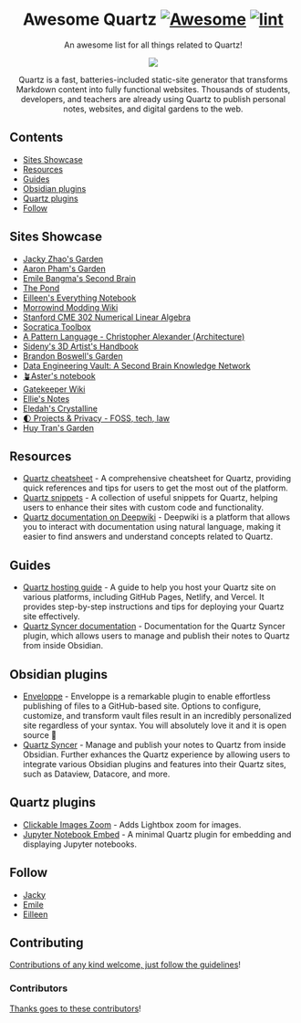 <div align="center">

<!-- title -->

<!--lint ignore no-dead-urls-->

# Awesome Quartz [![Awesome](https://awesome.re/badge.svg)](https://awesome.re) [![lint](https://github.com/quartz-community/awesome-quartz/actions/workflows/lint.yaml/badge.svg)](https://github.com/quartz-community/awesome-quartz/actions/workflows/lint.yaml)

<!-- subtitle -->

An awesome list for all things related to Quartz!

<!-- image -->

<a href="https://quartz.jzhao.xyz/" target="_blank" rel="noopener noreferrer">
  <img src="./og-image.png" />
</a>

<!-- description -->

Quartz is a fast, batteries-included static-site generator that transforms Markdown content into fully functional websites. Thousands of students, developers, and teachers are already using Quartz to publish personal notes, websites, and digital gardens to the web.

</div>

<!-- TOC -->

## Contents

- [Sites Showcase](#sites-showcase)
- [Resources](#resources)
- [Guides](#guides)
- [Obsidian plugins](#obsidian-plugins)
- [Quartz plugins](#quartz-plugins)
- [Follow](#follow)

<!-- CONTENT -->

## Sites Showcase

<!-- list of showcase sites using Quartz -->

- [Jacky Zhao's Garden](https://jzhao.xyz/)
- [Aaron Pham's Garden](https://aarnphm.xyz/)
- [Emile Bangma's Second Brain](https://www.emilebangma.com/)
- [The Pond](https://turntrout.com/welcome)
- [Eilleen's Everything Notebook](https://quartz.eilleeenz.com/)
- [Morrowind Modding Wiki](https://morrowind-modding.github.io/)
- [Stanford CME 302 Numerical Linear Algebra](https://ericdarve.github.io/NLA/)
- [Socratica Toolbox](https://toolbox.socratica.info/)
- [A Pattern Language - Christopher Alexander (Architecture)](https://patternlanguage.cc/)
- [Sideny's 3D Artist's Handbook](https://sidney-eliot.github.io/3d-artists-handbook/)
- [Brandon Boswell's Garden](https://brandonkboswell.com)
- [Data Engineering Vault: A Second Brain Knowledge Network](https://vault.ssp.sh/)
- [🪴Aster's notebook](https://notes.asterhu.com)
- [Gatekeeper Wiki](https://www.gatekeeper.wiki)
- [Ellie's Notes](https://ellie.wtf)
- [Eledah's Crystalline](https://blog.eledah.ir/)
- [🌓 Projects & Privacy - FOSS, tech, law](https://be-far.com)
- [Huy Tran's Garden](https://huytrannn.me/)

## Resources

<!-- list of resources related to Quartz -->

- [Quartz cheatsheet](https://quartz.eilleeenz.com/Quartz-Cheatsheet) - A comprehensive cheatsheet for Quartz, providing quick references and tips for users to get the most out of the platform.
- [Quartz snippets](https://quartz.eilleeenz.com/Quartz-Snippets) - A collection of useful snippets for Quartz, helping users to enhance their sites with custom code and functionality.
- [Quartz documentation on Deepwiki](https://deepwiki.com/jackyzha0/quartz) - Deepwiki is a platform that allows you to interact with documentation using natural language, making it easier to find answers and understand concepts related to Quartz.

## Guides

<!-- list of guides to help users get started with Quartz -->

- [Quartz hosting guide](https://quartz.jzhao.xyz/hosting) - A guide to help you host your Quartz site on various platforms, including GitHub Pages, Netlify, and Vercel. It provides step-by-step instructions and tips for deploying your Quartz site effectively.
- [Quartz Syncer documentation](https://saberzero1.github.io/quartz-syncer-docs/) - Documentation for the Quartz Syncer plugin, which allows users to manage and publish their notes to Quartz from inside Obsidian.

## Obsidian plugins

<!-- list of Obsidian plugins that are useful for Quartz users -->

- [Enveloppe](https://enveloppe.ovh/) - Enveloppe is a remarkable plugin to enable effortless publishing of files to a GitHub-based site. Options to configure, customize, and transform vault files result in an incredibly personalized site regardless of your syntax. You will absolutely love it and it is open source 💙
- [Quartz Syncer](https://github.com/saberzero1/quartz-syncer) - Manage and publish your notes to Quartz from inside Obsidian. Further exhances the Quartz experience by allowing users to integrate various Obsidian plugins and features into their Quartz sites, such as Dataview, Datacore, and more.

## Quartz plugins

<!-- list of Quartz plugins -->

- [Clickable Images Zoom](https://github.com/vazome/quartz-clickable-images-zoom-plugin) - Adds Lightbox zoom for images.
- [Jupyter Notebook Embed](https://github.com/vazome/quartz-jupyter-embed-display) - A minimal Quartz plugin for embedding and displaying Jupyter notebooks.

<!-- END CONTENT -->

## Follow

- [Jacky](https://github.com/jackyzha0)
- [Emile](https://github.com/saberzero1)
- [Eilleen](https://github.com/fanteastick)

## Contributing

[Contributions of any kind welcome, just follow the guidelines](contributing.md)!

### Contributors

[Thanks goes to these contributors](https://github.com/quartz-community/awesome-quartz/graphs/contributors)!

